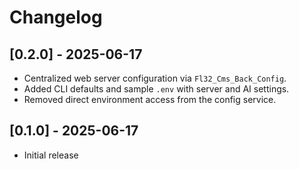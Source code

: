 # Changelog

## [0.2.0] - 2025-06-17
- Centralized web server configuration via `Fl32_Cms_Back_Config`.
- Added CLI defaults and sample `.env` with server and AI settings.
- Removed direct environment access from the config service.

## [0.1.0] - 2025-06-17
- Initial release
